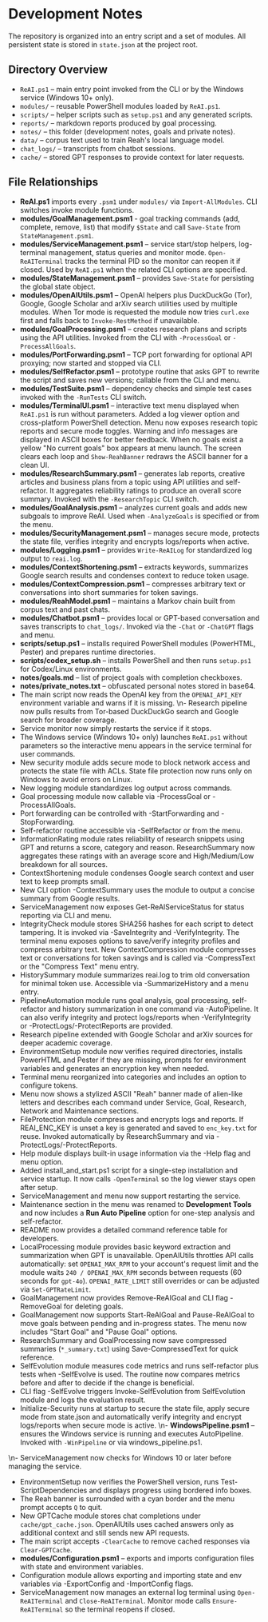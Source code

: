 # Development Notes

The repository is organized into an entry script and a set of modules.
All persistent state is stored in `state.json` at the project root.

## Directory Overview
- `ReAI.ps1` – main entry point invoked from the CLI or by the Windows service (Windows 10+ only).
- `modules/` – reusable PowerShell modules loaded by `ReAI.ps1`.
- `scripts/` – helper scripts such as `setup.ps1` and any generated scripts.
- `reports/` – markdown reports produced by goal processing.
- `notes/` – this folder (development notes, goals and private notes).
- `data/` – corpus text used to train Reah's local language model.
- `chat_logs/` – transcripts from chatbot sessions.
- `cache/` – stored GPT responses to provide context for later requests.

## File Relationships
- **ReAI.ps1** imports every `.psm1` under `modules/` via `Import-AllModules`. CLI switches invoke module functions.
- **modules/GoalManagement.psm1** - goal tracking commands (add, complete, remove, list) that modify `$State` and call `Save-State` from `StateManagement.psm1`.
 - **modules/ServiceManagement.psm1** – service start/stop helpers, log-terminal management, status queries and monitor mode. `Open-ReAITerminal` tracks the terminal PID so the monitor can reopen it if closed. Used by `ReAI.ps1` when the related CLI options are specified.
- **modules/StateManagement.psm1** – provides `Save-State` for persisting the global state object.
 - **modules/OpenAIUtils.psm1** – OpenAI helpers plus DuckDuckGo (Tor), Google, Google Scholar and arXiv search utilities used by multiple modules. When Tor mode is requested the module now tries `curl.exe` first and falls back to `Invoke-RestMethod` if unavailable.
- **modules/GoalProcessing.psm1** – creates research plans and scripts using the API utilities. Invoked from the CLI with `-ProcessGoal` or `-ProcessAllGoals`.
 - **modules/PortForwarding.psm1** – TCP port forwarding for optional API proxying; now started and stopped via CLI.
 - **modules/SelfRefactor.psm1** – prototype routine that asks GPT to rewrite the script and saves new versions; callable from the CLI and menu.
- **modules/TestSuite.psm1** – dependency checks and simple test cases invoked with the `-RunTests` CLI switch.
- **modules/TerminalUI.psm1** – interactive text menu displayed when `ReAI.ps1` is run without parameters.
   Added a log viewer option and cross-platform PowerShell detection.
   Menu now exposes research topic reports and secure mode toggles.
   Warning and info messages are displayed in ASCII boxes for better feedback.
   When no goals exist a yellow "No current goals" box appears at menu launch.
   The screen clears each loop and `Show-ReahBanner` redraws the ASCII banner for a clean UI.
- **modules/ResearchSummary.psm1** – generates lab reports, creative articles and business plans from a topic using API utilities and self-refactor. It aggregates reliability ratings to produce an overall score summary. Invoked with the `-ResearchTopic` CLI switch.
- **modules/GoalAnalysis.psm1** – analyzes current goals and adds new subgoals to improve ReAI. Used when `-AnalyzeGoals` is specified or from the menu.
- **modules/SecurityManagement.psm1** – manages secure mode, protects the state file, verifies integrity and encrypts logs/reports when active.
- **modules/Logging.psm1** – provides `Write-ReAILog` for standardized log output to `reai.log`.
- **modules/ContextShortening.psm1** – extracts keywords, summarizes Google search results and condenses context to reduce token usage.
- **modules/ContextCompression.psm1** – compresses arbitrary text or conversations into short summaries for token savings.
- **modules/ReahModel.psm1** – maintains a Markov chain built from corpus text and past chats.
- **modules/Chatbot.psm1** – provides local or GPT-based conversation and saves transcripts to `chat_logs/`. Invoked via the `-Chat` or `-ChatGPT` flags and menu.
- **scripts/setup.ps1** – installs required PowerShell modules (PowerHTML, Pester) and prepares runtime directories.
- **scripts/codex_setup.sh** – installs PowerShell and then runs `setup.ps1` for Codex/Linux environments.
- **notes/goals.md** – list of project goals with completion checkboxes.
- **notes/private_notes.txt** – obfuscated personal notes stored in base64.
- The main script now reads the OpenAI key from the `OPENAI_API_KEY` environment variable and warns if it is missing.
\n- Research pipeline now pulls results from Tor-based DuckDuckGo search and Google search for broader coverage.
- Service monitor now simply restarts the service if it stops.
 - The Windows service (Windows 10+ only) launches `ReAI.ps1` without parameters so the interactive menu appears in the service terminal for user commands.
 - New security module adds secure mode to block network access and protects the state file with ACLs. State file protection now runs only on Windows to avoid errors on Linux.
- New logging module standardizes log output across commands.
- Goal processing module now callable via -ProcessGoal or -ProcessAllGoals.
- Port forwarding can be controlled with -StartForwarding and -StopForwarding.
- Self-refactor routine accessible via -SelfRefactor or from the menu.
- InformationRating module rates reliability of research snippets using GPT and returns a score, category and reason.
  ResearchSummary now aggregates these ratings with an average score and High/Medium/Low breakdown for all sources.
- ContextShortening module condenses Google search context and user text to keep prompts small.
- New CLI option -ContextSummary uses the module to output a concise summary from Google results.
- ServiceManagement now exposes Get-ReAIServiceStatus for status reporting via CLI and menu.
- IntegrityCheck module stores SHA256 hashes for each script to detect tampering. It is invoked via -SaveIntegrity and -VerifyIntegrity.
  The terminal menu exposes options to save/verify integrity profiles and compress arbitrary text.
  New ContextCompression module compresses text or conversations for token savings and is called via -CompressText or the "Compress Text" menu entry.
- HistorySummary module summarizes reai.log to trim old conversation for minimal token use. Accessible via -SummarizeHistory and a menu entry.
- PipelineAutomation module runs goal analysis, goal processing, self-refactor and history summarization in one command via -AutoPipeline. It can also verify integrity and protect logs/reports when -VerifyIntegrity or -ProtectLogs/-ProtectReports are provided.
- Research pipeline extended with Google Scholar and arXiv sources for deeper academic coverage.
- EnvironmentSetup module now verifies required directories, installs PowerHTML and Pester if they are missing, prompts for environment variables and generates an encryption key when needed.
- Terminal menu reorganized into categories and includes an option to configure tokens.
- Menu now shows a stylized ASCII "Reah" banner made of alien-like letters and describes each command under Service, Goal, Research, Network and Maintenance sections.
 - FileProtection module compresses and encrypts logs and reports. If REAI_ENC_KEY is unset a key is generated and saved to `enc_key.txt` for reuse. Invoked automatically by ResearchSummary and via -ProtectLogs/-ProtectReports.
- Help module displays built-in usage information via the -Help flag and menu option.
- Added install_and_start.ps1 script for a single-step installation and service startup. It now calls `-OpenTerminal` so the log viewer stays open after setup.
- ServiceManagement and menu now support restarting the service.
- Maintenance section in the menu was renamed to **Development Tools** and now includes a **Run Auto Pipeline** option for one-step analysis and self-refactor.
- README now provides a detailed command reference table for developers.
- LocalProcessing module provides basic keyword extraction and summarization when GPT is unavailable. OpenAIUtils throttles API calls automatically: set `OPENAI_MAX_RPM` to your account's request limit and the module waits `240 / OPENAI_MAX_RPM` seconds between requests (60 seconds for `gpt-4o`). `OPENAI_RATE_LIMIT` still overrides or can be adjusted via `Set-GPTRateLimit`.
- GoalManagement now provides Remove-ReAIGoal and CLI flag -RemoveGoal for deleting goals.
- GoalManagement now supports Start-ReAIGoal and Pause-ReAIGoal to move goals between pending and in-progress states. The menu now includes "Start Goal" and "Pause Goal" options.
- ResearchSummary and GoalProcessing now save compressed summaries (`*_summary.txt`) using Save-CompressedText for quick reference.
- SelfEvolution module measures code metrics and runs self-refactor plus tests when -SelfEvolve is used. The routine now compares metrics before and after to decide if the change is beneficial.
- CLI flag -SelfEvolve triggers Invoke-SelfEvolution from SelfEvolution module and logs the evaluation result.
- Initialize-Security runs at startup to secure the state file, apply secure mode from state.json and automatically verify integrity and encrypt logs/reports when secure mode is active.
\n- **WindowsPipeline.psm1** – ensures the Windows service is running and executes AutoPipeline. Invoked with `-WinPipeline` or via windows_pipeline.ps1.

\n- ServiceManagement now checks for Windows 10 or later before managing the service.
- EnvironmentSetup now verifies the PowerShell version, runs Test-ScriptDependencies and displays progress using bordered info boxes.
- The Reah banner is surrounded with a cyan border and the menu prompt accepts `Q` to quit.
- New GPTCache module stores chat completions under `cache/gpt_cache.json`. OpenAIUtils uses cached answers only as additional context and still sends new API requests.
- The main script accepts `-ClearCache` to remove cached responses via `Clear-GPTCache`.
- **modules/Configuration.psm1** – exports and imports configuration files with state and environment variables.
- Configuration module allows exporting and importing state and env variables via -ExportConfig and -ImportConfig flags.
 - ServiceManagement now manages an external log terminal using `Open-ReAITerminal` and `Close-ReAITerminal`. Monitor mode calls `Ensure-ReAITerminal` so the terminal reopens if closed.
